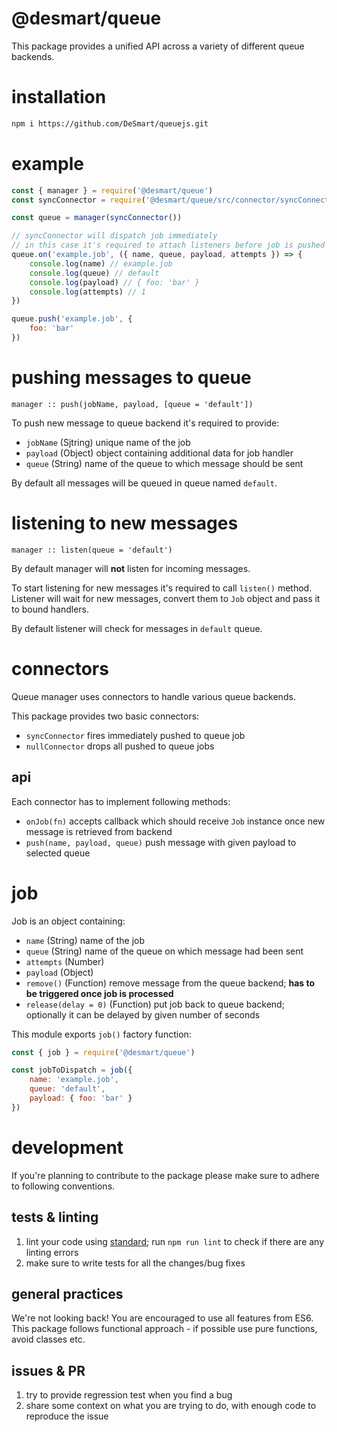 # @desmart/queue

This package provides a unified API across a variety of different queue backends.

# installation

```bash
npm i https://github.com/DeSmart/queuejs.git
```

# example

```js
const { manager } = require('@desmart/queue')
const syncConnector = require('@desmart/queue/src/connector/syncConnector')

const queue = manager(syncConnector())

// syncConnector will dispatch job immediately
// in this case it's required to attach listeners before job is pushed to queue
queue.on('example.job', ({ name, queue, payload, attempts }) => {
    console.log(name) // example.job
    console.log(queue) // default
    console.log(payload) // { foo: 'bar' }
    console.log(attempts) // 1
})

queue.push('example.job', {
    foo: 'bar'
})
```

# pushing messages to queue

```
manager :: push(jobName, payload, [queue = 'default'])
```

To push new message to queue backend it's required to provide:

* `jobName` (Sjtring) unique name of the job
* `payload` (Object) object containing additional data for job handler
* `queue` (String) name of the queue to which message should be sent

By default all messages will be queued in queue named `default`.

# listening to new messages

```
manager :: listen(queue = 'default')
```

By default manager will **not** listen for incoming messages.

To start listening for new messages it's required to call `listen()` method.  
Listener will wait for new messages, convert them to `Job` object and pass it to bound handlers.

By default listener will check for messages in `default` queue.

# connectors

Queue manager uses connectors to handle various queue backends.

This package provides two basic connectors:

* `syncConnector` fires immediately pushed to queue job
* `nullConnector` drops all pushed to queue jobs

## api

Each connector has to implement following methods:

* `onJob(fn)` accepts callback which should receive `Job` instance once new message is retrieved from backend
* `push(name, payload, queue)` push message with given payload to selected queue

# job

Job is an object containing:

* `name` (String) name of the job
* `queue` (String) name of the queue on which message had been sent
* `attempts` (Number)
* `payload` (Object)
* `remove()` (Function) remove message from the queue backend; **has to be triggered once job is processed**
* `release(delay = 0)` (Function) put job back to queue backend; optionally it can be delayed by given number of seconds

This module exports `job()` factory function:

```js
const { job } = require('@desmart/queue')

const jobToDispatch = job({ 
    name: 'example.job', 
    queue: 'default', 
    payload: { foo: 'bar' } 
})
```

# development

If you're planning to contribute to the package please make sure to adhere to following conventions.

## tests & linting

1. lint your code using [standard](https://standardjs.com/); run `npm run lint` to check if there are any linting errors
2. make sure to write tests for all the changes/bug fixes

## general practices

We're not looking back! You are encouraged to use all features from ES6.  
This package follows functional approach - if possible use pure functions, avoid classes etc.

## issues & PR

1. try to provide regression test when you find a bug
2. share some context on what you are trying to do, with enough code to reproduce the issue
